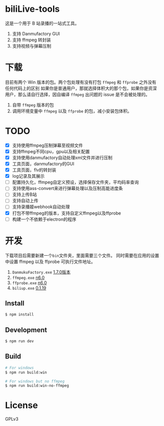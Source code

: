 # biliLive-tools

这是一个用于 B 站录播的一站式工具。

1. 支持 Danmufactory GUI
2. 支持 ffmpeg 转封装
3. 支持视频与弹幕压制

# 下载

目前有两个 Win 版本的包。两个包处理有没有打包 `ffmpeg` 和 `ffprobe` 之外没有任何代码上的区别
如果你是普通用户，那就选择体积大的那个包，如果你是资深用户，那么请自行选择，因自编译 `ffmpeg` 出问题的 issue 是不会被处理的。

1. 自带 `ffmpeg` 版本的包
2. 调用环境变量中 `ffmpeg` 以及 `ffprobe` 的包，减小安装包体积。

# TODO

- [x] 支持使用ffmpeg压制弹幕至视频文件
- [x] 支持ffmpeg不同cpu，gpu以及相关配置
- [x] 支持使用danmufactory自动处理xml文件并进行压制
- [x] 工具页面，danmufactory的GUI
- [x] 工具页面，flv的转封装
- [x] log记录及其展示
- [ ] 配置持久化，ffmpeg自定义预设，选择保存文件夹，平均码率查询
- [ ] 支持使用ass-convert来进行弹幕处理以及压制高能进度条
- [ ] 支持上传B站
- [ ] 支持自动上传
- [ ] 支持录播姬webhook自动处理
- [x] 打包不带ffmpeg的版本，支持自定义ffmpeg以及ffprobe
- [ ] 构建一个不依赖于electron的程序

# 开发

下载项目后需要新建一个`bin`文件夹，里面需要三个文件。
同时需要在应用的设置中设置 ffmpeg 以及 ffprobe 可执行文件地址。

1. `DanmukuFactory.exe` [1.7.0版本](https://github.com/hihkm/DanmakuFactory/releases/tag/v1.70)
2. `ffmpeg.exe` [n6.0](https://github.com/BtbN/FFmpeg-Builds/releases)
3. `ffprobe.exe` [n6.0](https://github.com/BtbN/FFmpeg-Builds/releases)
4. `biliup.exe` [0.1.19](https://github.com/biliup/biliup-rs/releases/tag/v0.1.19)

## Install

```bash
$ npm install
```

## Development

```bash
$ npm run dev
```

## Build

```bash
# For windows
$ npm run build:win

# For windows but no ffmpeg
$ npm run build:win-no-ffmpeg
```

# License

GPLv3
